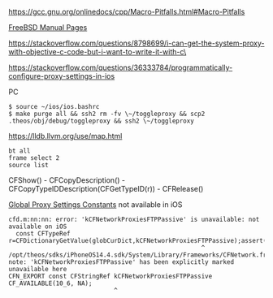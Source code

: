 
https://gcc.gnu.org/onlinedocs/cpp/Macro-Pitfalls.html#Macro-Pitfalls

[FreeBSD Manual Pages](https://www.freebsd.org/cgi/man.cgi)

https://stackoverflow.com/questions/8798699/i-can-get-the-system-proxy-with-objective-c-code-but-i-want-to-write-it-with-c\

https://stackoverflow.com/questions/36333784/programmatically-configure-proxy-settings-in-ios

PC

```plain
$ source ~/ios/ios.bashrc
$ make purge all && ssh2 rm -fv \~/toggleproxy && scp2 .theos/obj/debug/toggleproxy && ssh2 \~/toggleproxy
```

https://lldb.llvm.org/use/map.html

```plain
bt all
frame select 2
source list
```

CFShow() -
CFCopyDescription() -
CFCopyTypeIDDescription(CFGetTypeID(r)) -
CFRelease()

[Global Proxy Settings Constants](https://developer.apple.com/documentation/cfnetwork/global_proxy_settings_constants?language=objc) not available in iOS

```
cfd.m:nn:nn: error: 'kCFNetworkProxiesFTPPassive' is unavailable: not available on iOS
  const CFTypeRef r=CFDictionaryGetValue(globCurDict,kCFNetworkProxiesFTPPassive);assert(r);
                                                     ^
/opt/theos/sdks/iPhoneOS14.4.sdk/System/Library/Frameworks/CFNetwork.framework/Headers/CFProxySupport.h:nnn:nn: note: 'kCFNetworkProxiesFTPPassive' has been explicitly marked unavailable here
CFN_EXPORT const CFStringRef kCFNetworkProxiesFTPPassive CF_AVAILABLE(10_6, NA);
                             ^
```
